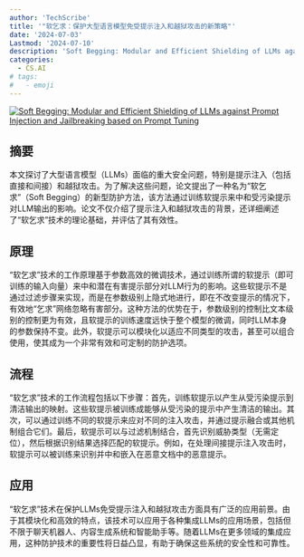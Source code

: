 ```yaml
---
author: 'TechScribe'
title: '"软乞求：保护大型语言模型免受提示注入和越狱攻击的新策略"'
date: '2024-07-03'
Lastmod: '2024-07-10'
description: 'Soft Begging: Modular and Efficient Shielding of LLMs against Prompt Injection and Jailbreaking based on Prompt Tuning'
categories:
  - CS.AI
# tags:
#   - emoji
---
```


[![Soft Begging: Modular and Efficient Shielding of LLMs against Prompt Injection and Jailbreaking based on Prompt Tuning](https://arxiv-research-1301205113.cos.ap-guangzhou.myqcloud.com/images/2407.03391v1.pdf_0.jpg)](https://arxiv.org/abs/2407.03391v1)

## 摘要

本文探讨了大型语言模型（LLMs）面临的重大安全问题，特别是提示注入（包括直接和间接）和越狱攻击。为了解决这些问题，论文提出了一种名为“软乞求”（Soft Begging）的新型防护方法，该方法通过训练软提示来中和受污染提示对LLM输出的影响。论文不仅介绍了提示注入和越狱攻击的背景，还详细阐述了“软乞求”技术的理论基础，并评估了其有效性。<!--more-->

## 原理

“软乞求”技术的工作原理基于参数高效的微调技术，通过训练所谓的软提示（即可训练的输入向量）来中和潜在有害提示部分对LLM行为的影响。这些软提示不是通过过滤步骤来实现，而是在参数级别上隐式地进行，即在不改变提示的情况下，有效地“乞求”网络忽略有害部分。这种方法的优势在于，参数级别的控制比文本级别的控制更为有效，且软提示的训练速度远快于整个模型的微调，同时LLM本身的参数保持不变。此外，软提示可以模块化以适应不同类型的攻击，甚至可以组合使用，使其成为一个非常有效和可定制的防护选项。

## 流程

“软乞求”技术的工作流程包括以下步骤：首先，训练软提示以产生从受污染提示到清洁输出的映射。这些软提示被训练成能够从受污染的提示中产生清洁的输出。其次，可以通过训练不同的软提示来应对不同的注入攻击，并通过提示融合或其他机制组合它们。最后，软提示可以与过滤机制结合，首先识别威胁类型（无需定位），然后根据识别结果选择匹配的软提示。例如，在处理间接提示注入攻击时，软提示可以被训练来识别并中和嵌入在恶意文档中的恶意提示。

## 应用

“软乞求”技术在保护LLMs免受提示注入和越狱攻击方面具有广泛的应用前景。由于其模块化和高效的特点，该技术可以应用于各种集成LLMs的应用场景，包括但不限于聊天机器人、内容生成系统和智能助手等。随着LLMs在更多领域的集成应用，这种防护技术的重要性将日益凸显，有助于确保这些系统的安全性和可靠性。